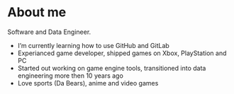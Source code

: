 # About me

Software and Data Engineer.
- I’m currently learning how to use GitHub and GitLab
- Experianced game developer, shipped games on Xbox, PlayStation and PC
- Started out working on game engine tools, transitioned into data engineering more then 10 years ago
- Love sports (Da Bears), anime and video games
